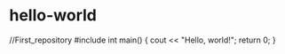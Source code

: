 # hello-world
//First_repository
#include<iostream>
int main()
{
  cout << "Hello, world!";
  return 0;
}
